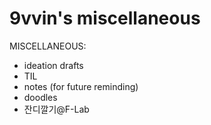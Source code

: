 # 9vvin's miscellaneous

MISCELLANEOUS:

- ideation drafts
- TIL
- notes (for future reminding)
- doodles
- 잔디깔기@F-Lab
